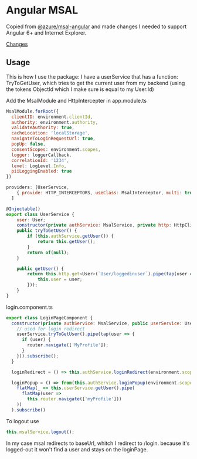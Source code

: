 
Angular MSAL
=================================================================

Copied from <a href="https://github.com/AzureAD/microsoft-authentication-library-for-js."> @azure/msal-angular</a> and made changes I needed to support Angular 6+ and Internet Explorer. 

<a href="https://github.com/Marcelh1983/msal-angular-clone/blob/master/changelog.md">Changes</a>

## Usage

This is how I use the package:
I have a userService that has a function: TryToGetUser, which tries to get the current user from
my backend (using the tokens ObjectId which I make sure is equal to my User.Id)

Add the MsalModule and HttpIntercepter in app.module.ts

```js 
MsalModule.forRoot({
  clientID: environment.clientId,
  authority: environment.authority,
  validateAuthority: true,
  cacheLocation: 'localStorage',
  navigateToLoginRequestUrl: true,
  popUp: false,
  consentScopes: environment.scopes,
  logger: loggerCallback,
  correlationId: '1234',
  level: LogLevel.Info,
  piiLoggingEnabled: true
})
```    

```js 
providers: [UserService,
    { provide: HTTP_INTERCEPTORS, useClass: MsalInterceptor, multi: true }
  ]
```

```js
@Injectable()
export class UserService {
    user: User;
    constructor(private authService: MsalService, private http: HttpClient) {}
    public tryToGetUser() {
        if (this.authService.getUser()) {
            return this.getUser();
        }
        return of(null);
    }

    public getUser() {
        return this.http.get<User>(`User/loggedinuser`).pipe(tap(user => {
            this.user = user;
        }));
    }
}

```



login.component.ts

```js
export class LoginPageComponent {
  constructor(private authService: MsalService, public userService: UserService, private router: Router) {
    // used for login redirect
    userService.tryToGetUser().pipe(tap(user => {
      if (user) {
        router.navigate(['MyProfile']);
      }
    })).subscribe();
  }

  loginRedirect = () => this.authService.loginRedirect(environment.scopes);

  loginPopup = () => from(this.authService.loginPopup(environment.scopes)).pipe(
    flatMap(_ => this.userService.getUser().pipe(
      flatMap(user =>
        this.router.navigate(['myProfile']))
    ))
  ).subscribe()
```

To logout use 

```js
this.msalService.logout();
```

In my case msal redirects to baseUrl, whitch I redirect to /login. 
because it's logged-out it won't find a user and stays on the loginPage.



